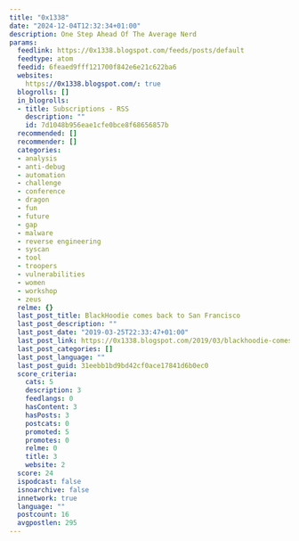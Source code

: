```yaml
---
title: "0x1338"
date: "2024-12-04T12:32:34+01:00"
description: One Step Ahead Of The Average Nerd
params:
  feedlink: https://0x1338.blogspot.com/feeds/posts/default
  feedtype: atom
  feedid: 6feaed9fff121700f842e6e21c622ba6
  websites:
    https://0x1338.blogspot.com/: true
  blogrolls: []
  in_blogrolls:
  - title: Subscriptions - RSS
    description: ""
    id: 7d1048b956eae1cfe0bce8f68656857b
  recommended: []
  recommender: []
  categories:
  - analysis
  - anti-debug
  - automation
  - challenge
  - conference
  - dragon
  - fun
  - future
  - gap
  - malware
  - reverse engineering
  - syscan
  - tool
  - troopers
  - vulnerabilities
  - women
  - workshop
  - zeus
  relme: {}
  last_post_title: BlackHoodie comes back to San Francisco
  last_post_description: ""
  last_post_date: "2019-03-25T22:33:47+01:00"
  last_post_link: https://0x1338.blogspot.com/2019/03/blackhoodie-comes-back-to-san-francisco.html
  last_post_categories: []
  last_post_language: ""
  last_post_guid: 31eebb1bd9bd42cf0ace17841d6b0ec0
  score_criteria:
    cats: 5
    description: 3
    feedlangs: 0
    hasContent: 3
    hasPosts: 3
    postcats: 0
    promoted: 5
    promotes: 0
    relme: 0
    title: 3
    website: 2
  score: 24
  ispodcast: false
  isnoarchive: false
  innetwork: true
  language: ""
  postcount: 16
  avgpostlen: 295
---
```

